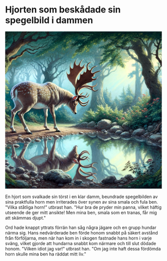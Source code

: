 # Hjorten som beskådade sin spegelbild i dammen

<img src="18.png" width="512">

En hjort som svalkade sin törst i en klar damm, beundrade spegelbilden av sina praktfulla horn men irriterades över synen av sina smala och fula ben. "Vilka ståtliga horn!" utbrast han. "Hur bra de pryder min panna, vilket häftig utseende de ger mitt ansikte! Men mina ben, smala som en tranas, får mig att skämmas djupt."

Ord hade knappt yttrats förrän han såg några jägare och en grupp hundar närma sig. Hans nedvärderade ben förde honom snabbt på säkert avstånd från förföljarna, men när han kom in i skogen fastnade hans horn i varje sväng, vilket gjorde att hundarna snabbt kom närmare och till slut dödade honom. "Vilken idiot jag var!" utbrast han. "Om jag inte haft dessa fördömda horn skulle mina ben ha räddat mitt liv."